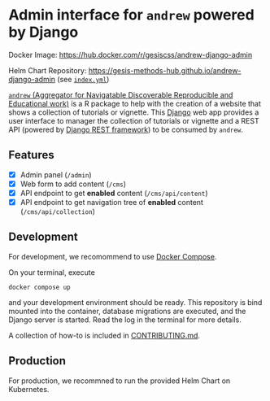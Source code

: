 # Admin interface for `andrew` powered by Django

Docker Image: https://hub.docker.com/r/gesiscss/andrew-django-admin

Helm Chart Repository: https://gesis-methods-hub.github.io/andrew-django-admin (see [`index.yml`](https://gesis-methods-hub.github.io/andrew-django-admin/index.yml))

[`andrew` (Aggregator for Navigatable Discoverable Reproducible and Educational work)](https://github.com/GESIS-Methods-Hub/andrew) is a R package to help with the creation of a website that shows a collection of tutorials or vignette. This [Django](https://www.djangoproject.com/) web app provides a user interface to manager the collection of tutorials or vignette and a REST API (powered by [Django REST framework](https://www.django-rest-framework.org/)) to be consumed by `andrew`.

## Features

- [X] Admin panel (`/admin`)
- [X] Web form to add content (`/cms`)
- [X] API endpoint to get **enabled** content (`/cms/api/content`)
- [X] API endpoint to get navigation tree of **enabled** content (`/cms/api/collection`)

## Development

For development, we recomommend to use [Docker Compose](https://docs.docker.com/compose/).

On your terminal, execute

```{bash}
docker compose up
```

and your development environment should be ready. This repository is bind mounted into the container, database migrations are executed, and the Django server is started. Read the log in the terminal for more details.

A collection of how-to is included in [CONTRIBUTING.md](CONTRIBUTING.md).

## Production

For production, we recommned to run the provided Helm Chart on Kubernetes.

